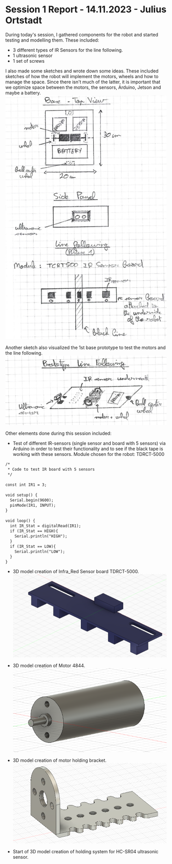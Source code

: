 # Session 1 Report - 14.11.2023 - Julius Ortstadt

During today's session, I gathered components for the robot and started testing and modelling them.
These included:
- 3 different types of IR Sensors for the line following.
- 1 ultrasonic sensor
- 1 set of screws

I also made some sketches and wrote down some ideas. These included sketches of how the robot will implement the motors, wheels and how to manage the space. Since there isn't much of the latter, it is important that we optimize space between the motors, the sensors, Arduino, Jetson and maybe a battery.\
![Sketch 1](/Documentation/Robo3/Session_Reports/Julius/Pictures/Session_1/Sketch_1.png)

Another sketch also visualized the 1st base prototype to test the motors and the line following.
![Sketch 2](/Documentation/Robo3/Session_Reports/Julius/Pictures/Session_1/Sketch_2.png)

Other elements done during this session included:

- Test of different IR-sensors (single sensor and board with 5 sensors) via Arduino in order to test their functionality and to see if the black tape is working with these sensors. Module chosen for the robot: TDRCT-5000
```
/*
 * Code to test IR board with 5 sensors
 */

const int IR1 = 3;

void setup() {
  Serial.begin(9600);
  pinMode(IR1, INPUT);
}

void loop() {
  int IR_Stat = digitalRead(IR1);
  if (IR_Stat == HIGH){
    Serial.println("HIGH");
  }
  if (IR_Stat == LOW){
    Serial.println("LOW");
  }
}
```

- 3D model creation of Infra_Red Sensor board TDRCT-5000.\
![TDRCT-5000](/Documentation/Robo3/Session_Reports/Julius/Pictures/Session_1/CAD_Board.png)


- 3D model creation of Motor 4844.\
![Motor-4844](/Documentation/Robo3/Session_Reports/Julius/Pictures/Session_1/Motor4844.png)

- 3D model creation of motor holding bracket.\
![Bracket](/Documentation/Robo3/Session_Reports/Julius/Pictures/Session_1/Motor_Bracket.png)


- Start of 3D model creation of holding system for HC-SR04 ultrasonic sensor.





